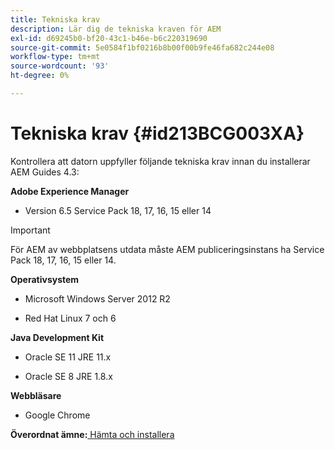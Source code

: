 ```yaml
---
title: Tekniska krav
description: Lär dig de tekniska kraven för AEM
exl-id: d69245b0-bf20-43c1-b46e-b6c220319690
source-git-commit: 5e0584f1bf0216b8b00f00b9fe46fa682c244e08
workflow-type: tm+mt
source-wordcount: '93'
ht-degree: 0%

---
```


# Tekniska krav {#id213BCG003XA}

Kontrollera att datorn uppfyller följande tekniska krav innan du installerar AEM Guides 4.3:

**Adobe Experience Manager**

- Version 6.5 Service Pack 18, 17, 16, 15 eller 14

>[!IMPORTANT]
>
> För AEM av webbplatsens utdata måste AEM publiceringsinstans ha Service Pack 18, 17, 16, 15 eller 14.

**Operativsystem**

- Microsoft Windows Server 2012 R2

- Red Hat Linux 7 och 6


**Java Development Kit**

- Oracle SE 11 JRE 11.x

- Oracle SE 8 JRE 1.8.x


**Webbläsare**

- Google Chrome


**Överordnat ämne:**[ Hämta och installera](download-install.md)
